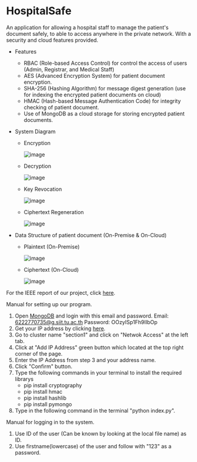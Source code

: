# HospitalSafe
  An application for allowing a hospital staff to manage the patient's document safely, to able to access anywhere in the private network. 
  With a security and cloud features provided.
  - Features
    - RBAC (Role-based Access Control) for control the access of users (Admin, Registrar, and Medical Staff)
    - AES (Advanced Encryption System) for patient document encryption.
    - SHA-256 (Hashing Algorithm) for message digest generation (use for indexing the encrypted patient documents on cloud)
    - HMAC (Hash-based Message Authentication Code) for integrity checking of patient document.
    - Use of MongoDB as a cloud storage for storing encrypted patient documents.
  - System Diagram
    - Encryption
    
      ![image](https://user-images.githubusercontent.com/94690219/174238196-d6b9b76c-659b-4a87-8920-ff6cf6825d95.png)
    - Decryption
    
      ![image](https://user-images.githubusercontent.com/94690219/174238284-2d0aa6d5-83a4-4807-9291-b3f27a5d491a.png)
    - Key Revocation
    
      ![image](https://user-images.githubusercontent.com/94690219/174238511-bc962edc-0d46-4515-94f2-ba5fd24806e0.png)
    - Ciphertext Regeneration
    
      ![image](https://user-images.githubusercontent.com/94690219/174238582-eb7ac28c-a980-476c-9c4e-a614a4598bda.png)

  - Data Structure of patient document (On-Premise & On-Cloud)
    - Plaintext (On-Premise)
    
       ![image](https://user-images.githubusercontent.com/94690219/173511853-7f2c5aa0-54c3-486e-93a7-4ea6f5797d76.png)
    - Ciphertext (On-Cloud)
    
       ![image](https://user-images.githubusercontent.com/94690219/173513367-a3a85f8c-0b61-436c-a2c4-349c7c5a3f0d.png)
  
  For the IEEE report of our project, click [here](https://docs.google.com/document/d/1MAH50E3cNIuhP8d7eeDTgi6Miu0p6SpwnStbSjQDf6w/edit?usp=sharing).
  
Manual for setting up our program.
1) Open [MongoDB](https://account.mongodb.com/account/login?n=%2Fv2%2F62655d42f88180009011aa95%23security%2Fnetwork%2FaccessList) and login with this email and password.
    Email: 6222770735@g.siit.tu.ac.th
    Password: OOzyISp1Fh9lIbOp
2) Get your IP address by clicking [here](https://www.whatismyip.com/).
3) Go to cluster name "section1" and click on "Netwok Access" at the left tab.
4) Click at "Add IP Address" green button which located at the top right corner of the page.
5) Enter the IP Address from step 3 and your address name.
6) Click "Confirm" button.
7) Type the following commands in your terminal to install the required librarys
    - pip install cryptography
    - pip install hmac
    - pip install hashlib
    - pip install pymongo
8) Type in the following command in the terminal "python index.py".

Manual for logging in to the system.
1) Use ID of the user (Can be known by looking at the local file name) as ID.
2) Use firstname(lowercase) of the user and follow with "123" as a password.
